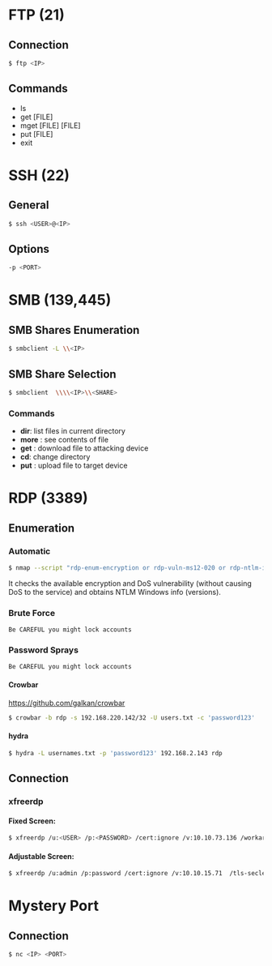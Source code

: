 # FTP (21)
## Connection
```bash
$ ftp <IP>
```
## Commands 
- ls
- get [FILE]
- mget [FILE] [FILE]
- put [FILE]
- exit

# SSH (22)
## General 
```bash
$ ssh <USER>@<IP>
```
## Options 
```bash
-p <PORT>
```
# SMB (139,445)
## SMB Shares Enumeration
```bash
$ smbclient -L \\<IP>
```
## SMB Share Selection
```bash
$ smbclient  \\\\<IP>\\<SHARE>
```
### Commands
- **dir**: list files in current directory
- **more** <FILE>: see contents of file
- **get** <FILE>: download file to attacking device
- **cd**: change directory
- **put** <FILE>: upload file to target device
 
# RDP (3389)
## Enumeration
### Automatic
```bash
$ nmap --script "rdp-enum-encryption or rdp-vuln-ms12-020 or rdp-ntlm-info" -p 3389 -T4 <IP>
```
It checks the available encryption and DoS vulnerability (without causing DoS to the service) and obtains NTLM Windows info (versions).
### Brute Force
	Be CAREFUL you might lock accounts 
### Password Sprays
	Be CAREFUL you might lock accounts 
#### Crowbar
https://github.com/galkan/crowbar
```bash
$ crowbar -b rdp -s 192.168.220.142/32 -U users.txt -c 'password123'
```
#### hydra
```bash
$ hydra -L usernames.txt -p 'password123' 192.168.2.143 rdp
```
	
## Connection
### xfreerdp
#### Fixed Screen:
```bash
$ xfreerdp /u:<USER> /p:<PASSWORD> /cert:ignore /v:10.10.73.136 /workarea /tls-seclevel:0
```
#### Adjustable Screen:
```bash
$ xfreerdp /u:admin /p:password /cert:ignore /v:10.10.15.71  /tls-seclevel:0 /smart-sizing
```



# Mystery Port
## Connection
```bash
$ nc <IP> <PORT>
```


